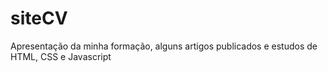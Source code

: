 # siteCV

Apresentação da minha formação, alguns artigos publicados e estudos de HTML, CSS e Javascript
